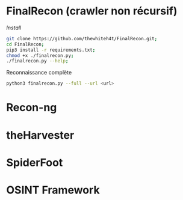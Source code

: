 
# FinalRecon (crawler non récursif)

*Install* 

```bash
git clone https://github.com/thewhiteh4t/FinalRecon.git;
cd FinalRecon;
pip3 install -r requirements.txt;
chmod +x ./finalrecon.py;
./finalrecon.py --help;
```

Reconnaissance complète

```bash
python3 finalrecon.py --full --url <url>
```

# Recon-ng

# theHarvester

# SpiderFoot

# OSINT Framework